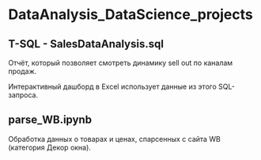 # DataAnalysis_DataScience_projects

## T-SQL - SalesDataAnalysis.sql
Отчёт, который позволяет смотреть динамику sell out по каналам продаж.

Интерактивный дашборд в Excel использует данные из этого SQL-запроса.

## parse_WB.ipynb
Обработка данных о товарах и ценах, спарсенных с сайта WB (категория Декор окна).
